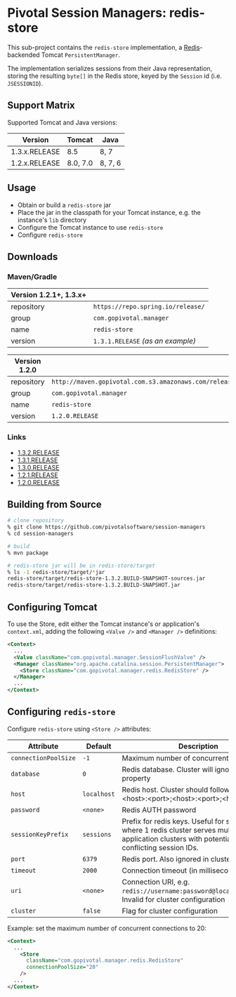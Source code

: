 # Pivotal Session Managers: redis-store
This sub-project contains the `redis-store` implementation, a [Redis][r]-backended Tomcat `PersistentManager`.

The implementation serializes sessions from their Java representation, storing the resulting `byte[]` in the Redis store, keyed by the `Session` id (i.e. `JSESSIONID`).

## Support Matrix

Supported Tomcat and Java versions:

| Version | Tomcat | Java |
| --- | --- | --- |
| 1.3.x.RELEASE | 8.5 | 8, 7 |
| 1.2.x.RELEASE | 8.0, 7.0 | 8, 7, 6 |

## Usage

* Obtain or build a `redis-store` jar
* Place the jar in the classpath for your Tomcat instance, e.g. the instance's `lib` directory
* Configure the Tomcat instance to use `redis-store`
* Configure `redis-store`

## Downloads

### Maven/Gradle

| Version 1.2.1+, 1.3.x+ | |
| --- | --- |
| repository | `https://repo.spring.io/release/` |
| group | `com.gopivotal.manager` |
| name | `redis-store` |
| version | `1.3.1.RELEASE` _(as an example)_ |


| Version 1.2.0 | |
| --- | --- |
| repository | `http://maven.gopivotal.com.s3.amazonaws.com/release/` |
| group | `com.gopivotal.manager` |
| name | `redis-store` |
| version | `1.2.0.RELEASE` |

### Links

* [1.3.2.RELEASE](https://repo.spring.io/libs-release-local/com/gopivotal/manager/redis-store/1.3.2.RELEASE/redis-store-1.3.2.RELEASE.jar)
* [1.3.1.RELEASE](https://repo.spring.io/libs-release-local/com/gopivotal/manager/redis-store/1.3.1.RELEASE/redis-store-1.3.1.RELEASE.jar)
* [1.3.0.RELEASE](https://repo.spring.io/libs-release-local/com/gopivotal/manager/redis-store/1.3.0.RELEASE/redis-store-1.3.0.RELEASE.jar)
* [1.2.1.RELEASE](https://repo.spring.io/libs-release-local/com/gopivotal/manager/redis-store/1.2.1.RELEASE/redis-store-1.2.1.RELEASE.jar)
* [1.2.0.RELEASE](http://maven.gopivotal.com.s3.amazonaws.com/release/com/gopivotal/manager/redis-store/1.2.0.RELEASE/redis-store-1.2.0.RELEASE.jar)

## Building from Source

```sh
# clone repository
% git clone https://github.com/pivotalsoftware/session-managers
% cd session-managers

# build
% mvn package

# redis-store jar will be in redis-store/target
% ls -1 redis-store/target/*jar
redis-store/target/redis-store-1.3.2.BUILD-SNAPSHOT-sources.jar
redis-store/target/redis-store-1.3.2.BUILD-SNAPSHOT.jar
```

## Configuring Tomcat
To use the Store, edit either the Tomcat instance's or application's `context.xml`, adding the following `<Valve />` and `<Manager />` definitions:

```xml
<Context>
  ...
  <Valve className="com.gopivotal.manager.SessionFlushValve" />
  <Manager className="org.apache.catalina.session.PersistentManager">
    <Store className="com.gopivotal.manager.redis.RedisStore" />
  </Manager>
  ...
</Context>
```

## Configuring `redis-store`
Configure `redis-store` using `<Store />` attributes:

| Attribute | Default | Description
| --- | ------- | -----------
| `connectionPoolSize` | `-1` | Maximum number of concurrent connections
| `database` | `0` | Redis database. Cluster will ignore this property
| `host` | `localhost` | Redis host. Cluster should follow this pattern: \<host>:\<port>;\<host>:\<port>;\<host>:\<port>
| `password` | `<none>` | Redis AUTH password
| `sessionKeyPrefix` | `sessions` | Prefix for redis keys. Useful for situations where 1 redis cluster serves multiple application clusters with potentially conflicting session IDs.
| `port` | `6379` | Redis port. Also ignored in cluster
| `timeout` | `2000` | Connection timeout (in milliseconds)
| `uri` | `<none>` | Connection URI, e.g. `redis://username:password@localhost:6370/0`. Invalid for cluster configuration
| `cluster` | `false` | Flag for cluster configuration

Example: set the maximum number of concurrent connections to 20:
```xml
<Context>
  ...
    <Store
      className="com.gopivotal.manager.redis.RedisStore"
      connectionPoolSize="20"
    />
  ...
</Context>
```

[r]: https://redis.io

